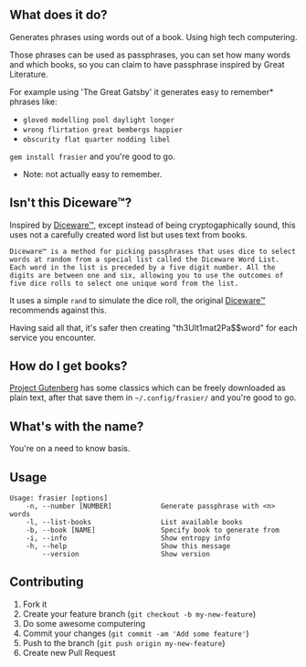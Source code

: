 ## What does it do?

Generates phrases using words out of a book. Using high tech computering.

Those phrases can be used as passphrases, you can set how many words and which books, so you can claim to have passphrase inspired by Great Literature.

For example using 'The Great Gatsby' it generates easy to remember* phrases like:

- `gloved modelling pool daylight longer`
- `wrong flirtation great bembergs happier`
- `obscurity flat quarter nodding libel`

`gem install frasier` and you're good to go.

* Note: not actually easy to remember.

## Isn't this Diceware™?

Inspired by [Diceware™](http://world.std.com/~reinhold/diceware.html), except instead of being cryptogaphically sound, this uses not a carefully created word list but uses text from books.

```
Diceware™ is a method for picking passphrases that uses dice to select words at random from a special list called the Diceware Word List. Each word in the list is preceded by a five digit number. All the digits are between one and six, allowing you to use the outcomes of five dice rolls to select one unique word from the list.
```

It uses a simple `rand` to simulate the dice roll, the original [Diceware™](http://world.std.com/~reinhold/diceware.html) recommends against this.

Having said all that, it's safer then creating "th3Ult1mat2Pa$$word" for each service you encounter.


## How do I get books?

[Project Gutenberg](http://www.gutenberg.org) has some classics which can be freely downloaded as plain text, after that save them in `~/.config/frasier/` and you're good to go.

## What's with the name?

You're on a need to know basis.

## Usage

```
Usage: frasier [options]
    -n, --number [NUMBER]            Generate passphrase with <n> words
    -l, --list-books                 List available books
    -b, --book [NAME]                Specify book to generate from
    -i, --info                       Show entropy info
    -h, --help                       Show this message
        --version                    Show version
```

## Contributing

1. Fork it
2. Create your feature branch (`git checkout -b my-new-feature`)
3. Do some awesome computering
4. Commit your changes (`git commit -am 'Add some feature'`)
5. Push to the branch (`git push origin my-new-feature`)
6. Create new Pull Request
